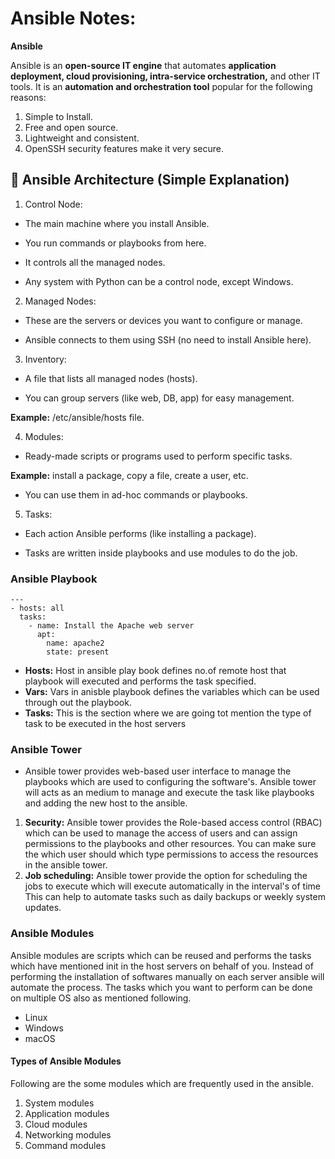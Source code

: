 # Ansible Notes:

**Ansible**

Ansible is an **open-source IT engine** that automates **application deployment, cloud provisioning, intra-service orchestration,** and other IT tools. It is an **automation and orchestration tool** popular for the following reasons: 

1. Simple to Install.
2. Free and open source.
3. Lightweight and consistent.
4. OpenSSH security features make it very secure.


## 🧩 Ansible Architecture (Simple Explanation)

1. Control Node:

*    The main machine where you install Ansible.

*    You run commands or playbooks from here.

*    It controls all the managed nodes.

*    Any system with Python can be a control node, except Windows.

2. Managed Nodes:

*    These are the servers or devices you want to configure or manage.

*    Ansible connects to them using SSH (no need to install Ansible here).

3. Inventory:

* A file that lists all managed nodes (hosts).

* You can group servers (like web, DB, app) for easy management.

**Example:** /etc/ansible/hosts file.

4. Modules:

* Ready-made scripts or programs used to perform specific tasks.

**Example:** install a package, copy a file, create a user, etc.

* You can use them in ad-hoc commands or playbooks.

5. Tasks:

* Each action Ansible performs (like installing a package).

* Tasks are written inside playbooks and use modules to do the job.


### Ansible Playbook 

```
---
- hosts: all
  tasks:
    - name: Install the Apache web server
      apt:
        name: apache2
        state: present
```

* **Hosts:** Host in ansible play book defines no.of remote host that playbook will executed and performs the task specified.
* **Vars:** Vars in anisble playbook defines the variables which can be used through out the playbook.
* **Tasks:** This is the section where we are going tot mention the type of task to be executed in the host servers


### Ansible Tower

- Ansible tower provides web-based user interface to manage the playbooks which are used to configuring the software's. Ansible tower will acts as an medium to manage and execute the task like playbooks and adding the new host to the ansible.

1. **Security:** Ansible tower provides the Role-based access control (RBAC) which can be used to manage the access of users and can assign permissions to the playbooks and other resources. You can make sure the which user should which type permissions to access the resources in the ansible tower.
2. **Job scheduling:** Ansible tower provide the option for scheduling the jobs to execute which will execute automatically in the interval's of time This can help to automate tasks such as daily backups or weekly system updates.


### Ansible Modules

Ansible modules are scripts which can be reused and performs the tasks which have mentioned init in the host servers on behalf of you. Instead of performing the installation of softwares manually on each server ansible will automate the process. The tasks which you want to perform can be done on multiple OS also as mentioned following.

- Linux
- Windows
- macOS

#### Types of Ansible Modules

Following are the some modules which are frequently used in the ansible.

1. System modules
2. Application modules
3. Cloud modules
4. Networking modules
5. Command modules

